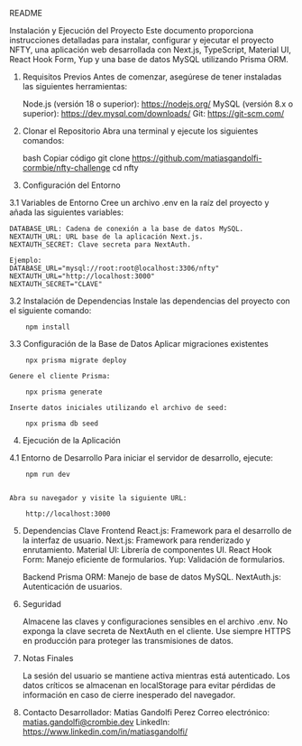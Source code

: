 README

Instalación y Ejecución del Proyecto
Este documento proporciona instrucciones detalladas para instalar, configurar y ejecutar el proyecto NFTY, una aplicación web desarrollada con Next.js, TypeScript, Material UI, React Hook Form, Yup y una base de datos MySQL utilizando Prisma ORM.

1. Requisitos Previos
    Antes de comenzar, asegúrese de tener instaladas las siguientes herramientas:

    Node.js (versión 18 o superior): https://nodejs.org/
    MySQL (versión 8.x o superior): https://dev.mysql.com/downloads/
    Git: https://git-scm.com/

2. Clonar el Repositorio
    Abra una terminal y ejecute los siguientes comandos:

    bash
    Copiar código
    git clone https://github.com/matiasgandolfi-cormbie/nfty-challenge
    cd nfty

3. Configuración del Entorno

3.1 Variables de Entorno
    Cree un archivo .env en la raíz del proyecto y añada las siguientes variables:

    DATABASE_URL: Cadena de conexión a la base de datos MySQL.
    NEXTAUTH_URL: URL base de la aplicación Next.js.
    NEXTAUTH_SECRET: Clave secreta para NextAuth.

    Ejemplo:
    DATABASE_URL="mysql://root:root@localhost:3306/nfty"
    NEXTAUTH_URL="http://localhost:3000"
    NEXTAUTH_SECRET="CLAVE"


3.2 Instalación de Dependencias
    Instale las dependencias del proyecto con el siguiente comando:

        npm install

3.3 Configuración de la Base de Datos
    Aplicar migraciones existentes

        npx prisma migrate deploy
        
    Genere el cliente Prisma:

        npx prisma generate

    Inserte datos iniciales utilizando el archivo de seed:

        npx prisma db seed


4. Ejecución de la Aplicación


4.1 Entorno de Desarrollo
    Para iniciar el servidor de desarrollo, ejecute:

        npm run dev


    Abra su navegador y visite la siguiente URL:

        http://localhost:3000


5. Dependencias Clave
    Frontend
        React.js: Framework para el desarrollo de la interfaz de usuario.
        Next.js: Framework para renderizado y enrutamiento.
        Material UI: Librería de componentes UI.
        React Hook Form: Manejo eficiente de formularios.
        Yup: Validación de formularios.

    Backend
        Prisma ORM: Manejo de base de datos MySQL.
        NextAuth.js: Autenticación de usuarios.

6. Seguridad

    Almacene las claves y configuraciones sensibles en el archivo .env.
    No exponga la clave secreta de NextAuth en el cliente.
    Use siempre HTTPS en producción para proteger las transmisiones de datos.


7. Notas Finales

    La sesión del usuario se mantiene activa mientras está autenticado.
    Los datos críticos se almacenan en localStorage para evitar pérdidas de información en caso de cierre inesperado del navegador.


8. Contacto
Desarrollador: Matias Gandolfi Perez
Correo electrónico: matias.gandolfi@crombie.dev
LinkedIn: https://www.linkedin.com/in/matiasgandolfi/
